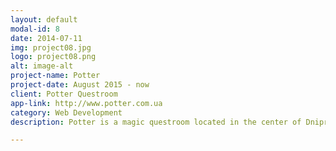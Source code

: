 ```yaml
---
layout: default
modal-id: 8
date: 2014-07-11
img: project08.jpg
logo: project08.png
alt: image-alt
project-name: Potter
project-date: August 2015 - now
client: Potter Questroom
app-link: http://www.potter.com.ua
category: Web Development
description: Potter is a magic questroom located in the center of Dnipropetrovsk. This type of spending time is popular in big Ukrainian cities. The group of people is locked in the room and have 1 hour to solve logical puzzles and defeat The Dark Lord.<br><br>Site runs on Nodejs framework on the Heroku. Bootstrap is used as frontend Javascript framework. There is also a <a href="http://www.potter.com.ua/login" target="blank">admin panel</a> with limited access. Admins can manage orders&#58; create, update or delete.

---
```

